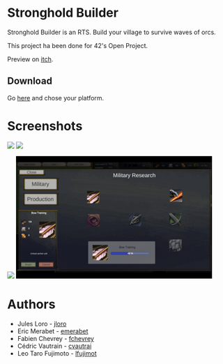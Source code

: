 # Stronghold Builder

Stronghold Builder is an RTS. Build your village to survive waves of orcs.

This project ha been done for 42's Open Project.

Preview on [itch](https://moicestderpy.itch.io/stronghold-builder).

## Download

Go [here](https://github.com/jloro/StrongholdBuilder/tags) and chose your platform.

# Screenshots

<img src="/screenshots/1.png?raw=true" width="450">&nbsp;<img src="/screenshots/2.png?raw=true" width="450">

<img src="/screenshots/3.png?raw=true" width="450">&nbsp;<img src="/screenshots/4.png?raw=true" width="450">

# Authors

- Jules Loro - [jloro](https://github.com/jloro)
- Eric Merabet - [emerabet](https://github.com/emerabet)
- Fabien Chevrey - [fchevrey](https://github.com/fchevrey)
- Cédric Vautrain - [cvautrai](https://github.com/Cedrok)
- Leo Taro Fujimoto - [lfujimot](https://github.com/furyou81)
